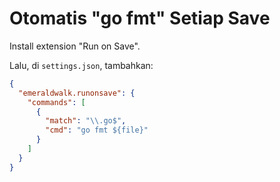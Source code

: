 # Otomatis "go fmt" Setiap Save

Install extension "Run on Save".

Lalu, di `settings.json`, tambahkan:

```json
{
  "emeraldwalk.runonsave": {
    "commands": [
      {
        "match": "\\.go$",
        "cmd": "go fmt ${file}"
      }
    ]
  }
}
```
